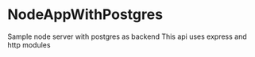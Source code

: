 # NodeAppWithPostgres
Sample node server with postgres as backend
This api uses express and http modules
